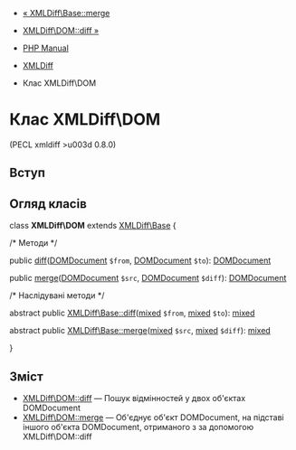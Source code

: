 - [« XMLDiff\Base::merge](xmldiff-base.merge.md)
- [XMLDiff\DOM::diff »](xmldiff-dom.diff.md)

- [PHP Manual](index.md)
- [XMLDiff](book.xmldiff.md)
- Клас XMLDiff\DOM

# Клас XMLDiff\DOM

(PECL xmldiff \>u003d 0.8.0)

## Вступ

## Огляд класів

class **XMLDiff\DOM** extends [XMLDiff\Base](class.xmldiff-base.md) {

/\* Методи \*/

public
[diff](xmldiff-dom.diff.md)([DOMDocument](class.domdocument.md)
`$from`, [DOMDocument](class.domdocument.md) `$to`):
[DOMDocument](class.domdocument.md)

public
[merge](xmldiff-dom.merge.md)([DOMDocument](class.domdocument.md)
`$src`, [DOMDocument](class.domdocument.md) `$diff`):
[DOMDocument](class.domdocument.md)

/\* Наслідувані методи \*/

abstract public
[XMLDiff\Base::diff](xmldiff-base.diff.md)([mixed](language.types.declarations.md#language.types.declarations.mixed)
`$from`,
[mixed](language.types.declarations.md#language.types.declarations.mixed)
`$to`):
[mixed](language.types.declarations.md#language.types.declarations.mixed)

abstract public
[XMLDiff\Base::merge](xmldiff-base.merge.md)([mixed](language.types.declarations.md#language.types.declarations.mixed)
`$src`,
[mixed](language.types.declarations.md#language.types.declarations.mixed)
`$diff`):
[mixed](language.types.declarations.md#language.types.declarations.mixed)

}

## Зміст

- [XMLDiff\DOM::diff](xmldiff-dom.diff.md) — Пошук відмінностей у двох
об'єктах DOMDocument
- [XMLDiff\DOM::merge](xmldiff-dom.merge.md) — Об'єднує об'єкт
DOMDocument, на підставі іншого об'єкта DOMDocument, отриманого з
за допомогою XMLDiff\DOM::diff
